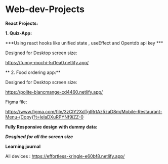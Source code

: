 # Web-dev-Projects

**React Projects:**

**1. Quiz-App:**

***Using react hooks like unified state , useEffect and Opentdb api key ***

Designed for Desktop screen size:

https://funny-mochi-5d1ea0.netlify.app/



** 2. Food ordering app:**
 
 Designed for Desktop screen size:
 
 https://polite-blancmange-cd4460.netlify.app/

Figma file:

https://www.figma.com/file/3zClY2XdTgIRrtAz5zaD8m/Mobile-Restaurant-Menu-(Copy)?t=lelaDXuRPYNf9iZZ-0


**Fully Responsive design with dummy data:**

***Desgined for all the screen size***

**Learning journal**

All devices : https://effortless-kringle-e60bf8.netlify.app/





